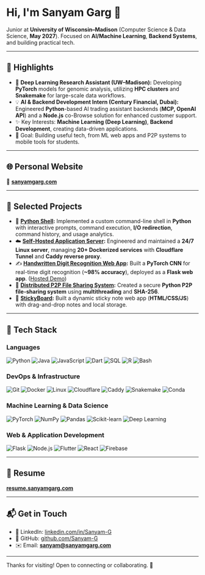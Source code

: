 # Hi, I'm Sanyam Garg 👋

Junior at **University of Wisconsin–Madison** (Computer Science & Data Science, **May 2027**).
Focused on **AI/Machine Learning**, **Backend Systems**, and building practical tech.

---

## 🚀 Highlights

- 🔬 **Deep Learning Research Assistant (UW–Madison):** Developing **PyTorch** models for genomic analysis, utilizing **HPC clusters** and **Snakemake** for large-scale data workflows.
- 💡 **AI & Backend Development Intern (Century Financial, Dubai):** Engineered **Python**-based AI trading assistant backends (**MCP, OpenAI API**) and a **Node.js** co-Browse solution for enhanced customer support.
- ✨ Key Interests: **Machine Learning (Deep Learning)**, **Backend Development**, creating data-driven applications.
- 🎯 Goal: Building useful tech, from ML web apps and P2P systems to mobile tools for students.

---

## 🌐 Personal Website

📌 **[sanyamgarg.com](https://sanyamgarg.com)**

---

## 🧠 Selected Projects

-   🐚 **[Python Shell](https://github.com/Sanyam-G/shell):** Implemented a custom command-line shell in **Python** with interactive prompts, command execution, **I/O redirection**, command history, and usage analytics.
-   ☁️ **[Self-Hosted Application Server](https://server.sanyamgarg.com):** Engineered and maintained a **24/7 Linux server**, managing **20+ Dockerized services** with **Cloudflare Tunnel** and **Caddy reverse proxy**.
-   ✍️ **[Handwritten Digit Recognition Web App](https://github.com/Sanyam-G/MNIST-Detection):** Built a **PyTorch CNN** for real-time digit recognition (**~98% accuracy**), deployed as a **Flask web app**. ([Hosted Demo](http://digit-recognizer.sanyamgarg.com))
-   🔗 **[Distributed P2P File Sharing System](https://github.com/Sanyam-G/p2p-filesharing):** Created a secure **Python P2P file-sharing system** using **multithreading** and **SHA-256**.
-   📝 **[StickyBoard](https://github.com/Sanyam-G/StickyBoard):** Built a dynamic sticky note web app (**HTML/CSS/JS**) with drag-and-drop notes and local storage.

---

## 🧰 Tech Stack

### Languages
![Python](https://img.shields.io/badge/Python-3776AB?style=for-the-badge&logo=python&logoColor=white)
![Java](https://img.shields.io/badge/Java-007396?style=for-the-badge&logo=java&logoColor=white)
![JavaScript](https://img.shields.io/badge/JavaScript-F7DF1E?style=for-the-badge&logo=javascript&logoColor=black)
![Dart](https://img.shields.io/badge/Dart-0175C2?style=for-the-badge&logo=dart&logoColor=white)
![SQL](https://img.shields.io/badge/SQL-4479A1?style=for-the-badge&logo=postgresql&logoColor=white)
![R](https://img.shields.io/badge/R-276DC3?style=for-the-badge&logo=r&logoColor=white)
![Bash](https://img.shields.io/badge/Bash-4EAA25?style=for-the-badge&logo=gnubash&logoColor=white)

### DevOps & Infrastructure
![Git](https://img.shields.io/badge/Git-F05032?style=for-the-badge&logo=git&logoColor=white)
![Docker](https://img.shields.io/badge/Docker-2496ED?style=for-the-badge&logo=docker&logoColor=white)
![Linux](https://img.shields.io/badge/Linux-FCC624?style=for-the-badge&logo=linux&logoColor=black)
![Cloudflare](https://img.shields.io/badge/Cloudflare-F38020?style=for-the-badge&logo=cloudflare&logoColor=white)
![Caddy](https://img.shields.io/badge/Caddy-2487D4?style=for-the-badge&logo=caddy&logoColor=white)
![Snakemake](https://img.shields.io/badge/Snakemake-70D5ED?style=for-the-badge&logo=snakemake&logoColor=white)
![Conda](https://img.shields.io/badge/Conda-00ADD8?style=for-the-badge&logo=anaconda&logoColor=white)

### Machine Learning & Data Science
![PyTorch](https://img.shields.io/badge/PyTorch-EE4C2C?style=for-the-badge&logo=pytorch&logoColor=white)
![NumPy](https://img.shields.io/badge/NumPy-013243?style=for-the-badge&logo=numpy&logoColor=white)
![Pandas](https://img.shields.io/badge/Pandas-150458?style=for-the-badge&logo=pandas&logoColor=white)
![Scikit-learn](https://img.shields.io/badge/Scikit--learn-F7931E?style=for-the-badge&logo=scikit-learn&logoColor=white)
![Deep Learning](https://img.shields.io/badge/Deep%20Learning-FF6700?style=for-the-badge&logo=tensorflow&logoColor=white)

### Web & Application Development
![Flask](https://img.shields.io/badge/Flask-000000?style=for-the-badge&logo=flask&logoColor=white)
![Node.js](https://img.shields.io/badge/Node.js-339933?style=for-the-badge&logo=nodedotjs&logoColor=white)
![Flutter](https://img.shields.io/badge/Flutter-02569B?style=for-the-badge&logo=flutter&logoColor=white)
![React](https://img.shields.io/badge/React-61DAFB?style=for-the-badge&logo=react&logoColor=black)
![Firebase](https://img.shields.io/badge/Firebase-FFCA28?style=for-the-badge&logo=firebase&logoColor=black)

---

## 📄 Resume

**[resume.sanyamgarg.com](https://resume.sanyamgarg.com)**

---

## 📬 Get in Touch

- 🔗 LinkedIn: [linkedin.com/in/Sanyam-G](https://www.linkedin.com/in/Sanyam-G)
- 🐙 GitHub: [github.com/Sanyam-G](https://github.com/Sanyam-G)
- ✉️ Email: **[sanyam@sanyamgarg.com](mailto:sanyam@sanyamgarg.com)**

---

Thanks for visiting! Open to connecting or collaborating. 🚀